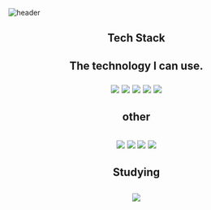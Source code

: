 ![header](https://capsule-render.vercel.app/api?type=Cylinder&color=auto&height=300&section=header&text=GitSeong%&fontSize=90)


<h2 align="center" > Tech Stack <h2/>

<p align="center"> The technology I can use.<p/>

<p  align="center"> 
<img src="https://img.shields.io/badge/React-61DAFB?style=flat-square&logo=React&logoColor=white"/>
<img src="https://img.shields.io/badge/JavaScript-F7DF1E?style=flat-square&logo=JavaScript&logoColor=white"/>
<img src="https://img.shields.io/badge/Redux-764ABC?style=flat-square&logo=Redux&logoColor=white"/>
<img src="https://img.shields.io/badge/styled components-DB7093?style=flat-square&logo=styled-components&logoColor=white"/>
<img src="https://img.shields.io/badge/React Query-FF4154?style=flat-square&logo=React Query&logoColor=white"/>

<p/>

<h2 align = "center"> other<h2/>
<p align="center">
<img src="https://img.shields.io/badge/Git-F05032?style=flat-square&logo=Git&logoColor=white"/>
<img src="https://img.shields.io/badge/Notion-000000?style=flat-square&logo=Notion&logoColor=white"/>
<img src="https://img.shields.io/badge/Slack-4A154B?style=flat-square&logo=Slack&logoColor=white"/>
<img src="https://img.shields.io/badge/Jira-0052CC?style=flat-square&logo=Jira&logoColor=white"/>
<p/>

<h2 align="center">Studying<h2/>

<p align="center">
<img src="https://img.shields.io/badge/Next.js-000000?style=flat-square&logo=Next.js&logoColor=white"/>
<p/>
